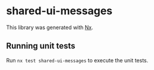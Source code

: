 # shared-ui-messages

This library was generated with [Nx](https://nx.dev).

## Running unit tests

Run `nx test shared-ui-messages` to execute the unit tests.
